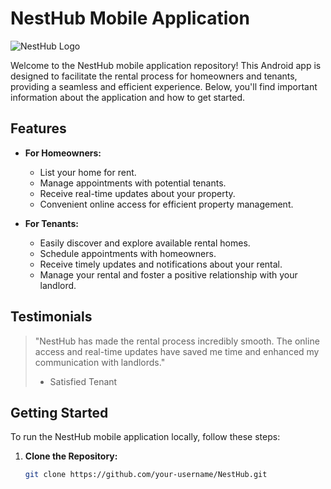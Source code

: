 # NestHub Mobile Application

![NestHub Logo]([url-to-your-image](https://ibb.co/xjpm4sc))


Welcome to the NestHub mobile application repository! This Android app is designed to facilitate the rental process for homeowners and tenants, providing a seamless and efficient experience. Below, you'll find important information about the application and how to get started.

## Features

- **For Homeowners:**
  - List your home for rent.
  - Manage appointments with potential tenants.
  - Receive real-time updates about your property.
  - Convenient online access for efficient property management.

- **For Tenants:**
  - Easily discover and explore available rental homes.
  - Schedule appointments with homeowners.
  - Receive timely updates and notifications about your rental.
  - Manage your rental and foster a positive relationship with your landlord.

## Testimonials

> "NestHub has made the rental process incredibly smooth. The online access and real-time updates have saved me time and enhanced my communication with landlords."
> - Satisfied Tenant

## Getting Started

To run the NestHub mobile application locally, follow these steps:

1. **Clone the Repository:**
   ```bash
   git clone https://github.com/your-username/NestHub.git

